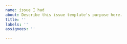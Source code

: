 ```yaml
---
name: issue I had
about: Describe this issue template's purpose here.
title: ''
labels: ''
assignees: ''

---
```



